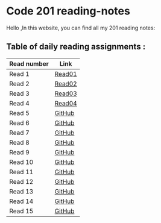 # Code 201 reading-notes

Hello ,In this website, you can find all my 201 reading notes:


## Table of daily reading assignments :

Read number| Link
------------ | -------------
Read 1  | [Read01](https://marahirshaid.github.io/reading-notes/class01)
Read 2  | [Read02](https://marahirshaid.github.io/reading-notes/class02)
Read 3  | [Read03](https://marahirshaid.github.io/reading-notes/class03) 
Read 4  | [Read04](https://marahirshaid.github.io/reading-notes/class04)
Read 5  | [GitHub](http://github.com)
Read 6  | [GitHub](http://github.com)
Read 7  | [GitHub](http://github.com)
Read 8  | [GitHub](http://github.com)
Read 9  | [GitHub](http://github.com)
Read 10 | [GitHub](http://github.com)
Read 11 | [GitHub](http://github.com)
Read 12 | [GitHub](http://github.com)
Read 13 | [GitHub](http://github.com)
Read 14 | [GitHub](http://github.com)
Read 15 | [GitHub](http://github.com)